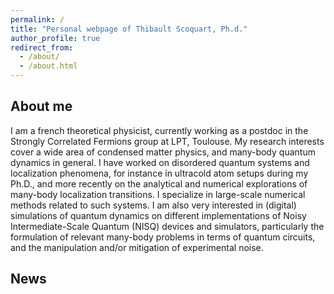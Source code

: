 ```yaml
---
permalink: /
title: "Personal webpage of Thibault Scoquart, Ph.d."
author_profile: true
redirect_from: 
  - /about/
  - /about.html
---
```


About me
------

I am a french theoretical physicist, currently working as a postdoc in the Strongly Correlated Fermions group at LPT, Toulouse. My research interests cover a wide area of condensed matter physics, and many-body quantum dynamics in general. I have worked on disordered quantum systems and localization phenomena, for instance in ultracold atom setups during my Ph.D., and more recently on the analytical and numerical explorations of many-body localization transitions. I specialize in large-scale numerical methods related to such systems. I am also very interested in (digital) simulations of quantum dynamics on different implementations of Noisy Intermediate-Scale Quantum (NISQ) devices and simulators, particularly the formulation of relevant many-body problems in terms of quantum circuits, and the manipulation and/or mitigation of experimental noise.

News
------

